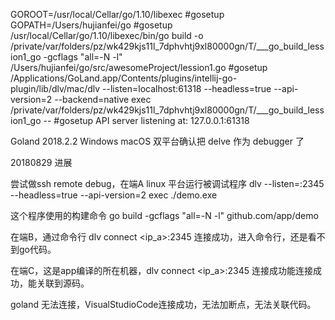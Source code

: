 GOROOT=/usr/local/Cellar/go/1.10/libexec #gosetup
GOPATH=/Users/hujianfei/go #gosetup
/usr/local/Cellar/go/1.10/libexec/bin/go build -o /private/var/folders/pz/wk429kjs11l_7dphvhtj9xl80000gn/T/___go_build_lession1_go -gcflags "all=-N -l" /Users/hujianfei/go/src/awesomeProject/lession1.go #gosetup
/Applications/GoLand.app/Contents/plugins/intellij-go-plugin/lib/dlv/mac/dlv --listen=localhost:61318 --headless=true --api-version=2 --backend=native exec /private/var/folders/pz/wk429kjs11l_7dphvhtj9xl80000gn/T/___go_build_lession1_go -- #gosetup
API server listening at: 127.0.0.1:61318



Goland 2018.2.2 Windows macOS 双平台确认把 delve 作为 debugger 了

20180829 进展

尝试做ssh remote debug，在端A linux 平台运行被调试程序 dlv --listen=:2345 --headless=true --api-version=2 exec ./demo.exe

这个程序使用的构建命令 go build -gcflags "all=-N -l" github.com/app/demo

在端B，通过命令行 dlv connect <ip_a>:2345 连接成功，进入命令行，还是看不到go代码。

在端C，这是app编译的所在机器，dlv connect <ip_a>:2345 连接成功能连接成功，能关联到源码。

goland 无法连接，VisualStudioCode连接成功，无法加断点，无法关联代码。